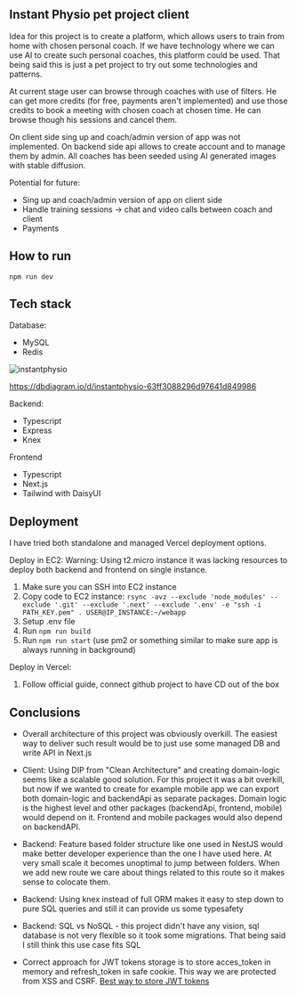 ## Instant Physio pet project client

Idea for this project is to create a platform, which allows users to train from home with chosen personal coach.
If we have technology where we can use AI to create such personal coaches, this platform could be used.
That being said this is just a pet project to try out some technologies and patterns.

At current stage user can browse through coaches with use of filters. He can get more credits (for free, payments aren't implemented) and use those credits to book a meeting with chosen coach at chosen time. He can browse though his sessions and cancel them.

On client side sing up and coach/admin version of app was not implemented. On backend side api allows to create account and to manage them by admin. All coaches has been seeded using AI generated images with stable diffusion.

Potential for future:
- Sing up and coach/admin version of app on client side
- Handle training sessions -> chat and video calls between coach and client
- Payments

## How to run

`npm run dev`

## Tech stack

Database:
- MySQL
- Redis

![instantphysio](https://github.com/kamosz08/instant-physio-frontend/assets/38498544/adbd1e42-6acd-4723-a5b9-1aa6b6812329)

https://dbdiagram.io/d/instantphysio-63ff3088296d97641d849986

Backend:
- Typescript
- Express
- Knex

Frontend
- Typescript
- Next.js
- Tailwind with DaisyUI


## Deployment

I have tried both standalone and managed Vercel deployment options.

Deploy in EC2:
Warning: Using t2.micro instance it was lacking resources to deploy both backend and frontend on single instance.
1. Make sure you can SSH into EC2 instance
2. Copy code to EC2 instance: 
`rsync -avz --exclude 'node_modules' --exclude '.git' --exclude '.next' --exclude '.env' -e "ssh -i PATH_KEY.pem" . USER@IP_INSTANCE:~/webapp`
3. Setup .env file
4. Run `npm run build`
5. Run `npm run start` (use pm2 or something similar to make sure app is always running in background)

Deploy in Vercel:
1. Follow official guide, connect github project to have CD out of the box

## Conclusions
- Overall architecture of this project was obviously overkill. The easiest way to deliver such result would be to just use some managed DB and write API in Next.js

- Client: Using DIP from "Clean Architecture" and creating domain-logic seems like a scalable good solution. For this project it was a bit overkill, but now if we wanted to create for example mobile app we can export both domain-logic and backendApi as separate packages. Domain logic is the highest level and other packages (backendApi, frontend, mobile) would depend on it. Frontend and mobile packages would also depend on backendAPI.

- Backend: Feature based folder structure like one used in NestJS would make better developer experience than the one I have used here. At very small scale it becomes unoptimal to jump between folders. When we add new route we care about things related to this route so it makes sense to colocate them.

- Backend: Using knex instead of full ORM makes it easy to step down to pure SQL queries and still it can provide us some typesafety

- Backend: SQL vs NoSQL - this project didn't have any vision, sql database is not very flexible so it took some migrations. That being said I still think this use case fits SQL

- Correct approach for JWT tokens storage is to store acces_token in memory and refresh_token in safe cookie. This way we are protected from XSS and CSRF. [Best way to store JWT tokens](https://dev.to/cotter/localstorage-vs-cookies-all-you-need-to-know-about-storing-jwt-tokens-securely-in-the-front-end-15id)
